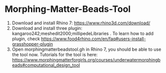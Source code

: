 # Morphing-Matter-Beads-Tool
1. Download and install Rhino 7: https://www.rhino3d.com/download/
2. Download and install three plugin: kangaroo242;meshedit2000;millipedeLibraries . To learn how to add plugin, check https://www.food4rhino.com/en/faq#users-install-grasshopper-plugin
3. Open morphingmatterbeadstool.gh in Rhino 7, you should be able to use the tool now. Tutorials for the tool is here: https://www.morphingmatterforgirls.org/courses/underwatermorphingbeads#computational_design_tool
